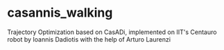 # casannis_walking
Trajectory Optimization based on CasADi, implemented on IIT's Centauro robot by Ioannis Dadiotis with the help of Arturo Laurenzi
